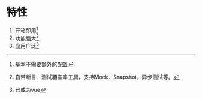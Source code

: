 # 特性
1. 开箱即用[^1]
2. 功能强大[^2]
3. 应用广泛[^3]

[^1]: 基本不需要额外的配置
[^2]: 自带断言、测试覆盖率工具，支持Mock，Snapshot，异步测试等。
[^3]: 已成为vue 